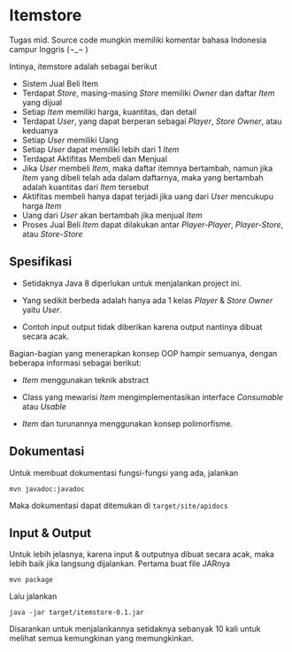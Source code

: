 Itemstore
=====

Tugas mid. Source code mungkin memiliki komentar bahasa Indonesia campur Inggris (¬_¬ )

Intinya, itemstore adalah sebagai berikut

- Sistem Jual Beli Item
- Terdapat *Store*, masing-masing *Store* memiliki *Owner* dan daftar *Item* yang dijual
- Setiap *Item* memiliki harga, kuantitas, dan detail
- Terdapat *User*, yang dapat berperan sebagai *Player*, *Store Owner*, atau keduanya
- Setiap *User* memiliki Uang
- Setiap *User* dapat memiliki lebih dari 1 *Item*
- Terdapat Aktifitas Membeli dan Menjual
- Jika *User* membeli *Item*, maka daftar itemnya bertambah, namun jika *Item* yang dibeli telah ada dalam daftarnya, maka yang bertambah adalah kuantitas dari *Item* tersebut
- Aktifitas membeli hanya dapat terjadi jika uang dari *User* mencukupu harga *Item*
- Uang dari *User* akan bertambah jika menjual *Item*
- Proses Jual Beli *Item* dapat dilakukan antar *Player-Player*, *Player-Store*, atau *Store-Store*

Spesifikasi
-----

* Setidaknya Java 8 diperlukan untuk menjalankan project ini.

* Yang sedikit berbeda adalah hanya ada 1 kelas _Player_ & _Store Owner_ yaitu _User_.

* Contoh input output tidak diberikan karena output nantinya dibuat secara acak.

Bagian-bagian yang menerapkan konsep OOP hampir semuanya, dengan beberapa informasi sebagai berikut:

* _Item_ menggunakan teknik abstract

* Class yang mewarisi _Item_ mengimplementasikan interface _Consumable_ atau _Usable_

* _Item_ dan turunannya menggunakan konsep polimorfisme.

Dokumentasi
-----

Untuk membuat dokumentasi fungsi-fungsi yang ada, jalankan

```
mvn javadoc:javadoc
```

Maka dokumentasi dapat ditemukan di `target/site/apidocs`

Input & Output
-----

Untuk lebih jelasnya, karena input & outputnya dibuat secara acak, maka lebih baik
jika langsung dijalankan. Pertama buat file JARnya

```
mvn package
```

Lalu jalankan

```
java -jar target/itemstore-0.1.jar
```

Disarankan untuk menjalankannya setidaknya sebanyak 10 kali untuk melihat semua kemungkinan
yang memungkinkan.
